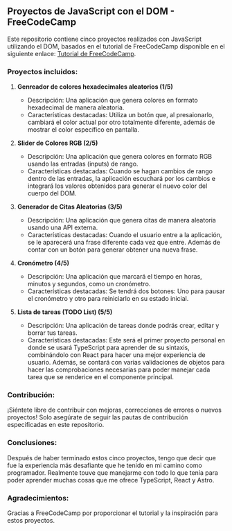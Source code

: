 ## Proyectos de JavaScript con el DOM - FreeCodeCamp

Este repositorio contiene cinco proyectos realizados con JavaScript utilizando el DOM, basados en el tutorial de FreeCodeCamp disponible en el siguiente enlace: [Tutorial de FreeCodeCamp](https://www.youtube.com/watch?v=koiPxFFiqJ4&t=10001s).

### Proyectos incluidos:

1. **Genreador de colores hexadecimales aleatorios (1/5)**

   - Descripción: Una aplicación que genera colores en formato hexadecimal de manera aleatoria.
   - Características destacadas: Utiliza un botón que, al presaionarlo, cambiará el color actual por otro totalmente diferente, además de mostrar el color específico en pantalla.

2. **Slider de Colores RGB (2/5)**

   - Descripción: Una aplicación que genera colores en formato RGB usando las entradas (inputs) de rango.
   - Características destacadas: Cuando se hagan cambios de rango dentro de las entradas, la aplicación escuchará por los cambios e integrará los valores obtenidos para generar el nuevo color del cuerpo del DOM.

3. **Generador de Citas Aleatorias (3/5)**

   - Descripción: Una aplicación que genera citas de manera aleatoria usando una API externa.
   - Características destacadas: Cuando el usuario entre a la aplicación, se le aparecerá una frase diferente cada vez que entre. Además de contar con un botón para generar obtener una nueva frase.

4. **Cronómetro (4/5)**
   - Descripción: Una aplicación que marcará el tiempo en horas, minutos y segundos, como un cronómetro.
   - Características destacadas: Se tendrá dos botones: Uno para pausar el cronómetro y otro para reiniciarlo en su estado inicial.

5. **Lista de tareas (TODO List) (5/5)**
   - Descripción: Una aplicación de tareas donde podrás crear, editar y borrar tus tareas.
   - Características destacadas: Este será el primer proyecto personal en donde se usará TypeScript para aprender de su sintaxis, combinándolo con React para hacer una mejor experiencia de usuario. Además, se contará con varias validaciones de objetos para hacer las comprobaciones necesarias para poder manejar cada tarea que se renderice en el componente principal.

### Contribución:

¡Siéntete libre de contribuir con mejoras, correcciones de errores o nuevos proyectos! Solo asegúrate de seguir las pautas de contribución especificadas en este repositorio.

### Conclusiones: 

Después de haber terminado estos cinco proyectos, tengo que decir que fue la experiencia más desafiante que he tenido en mi camino como programador. Realmente touve que manejarme con todo lo que tenía para poder aprender muchas cosas que me ofrece TypeScript, React y Astro. 

### Agradecimientos:

Gracias a FreeCodeCamp por proporcionar el tutorial y la inspiración para estos proyectos.
